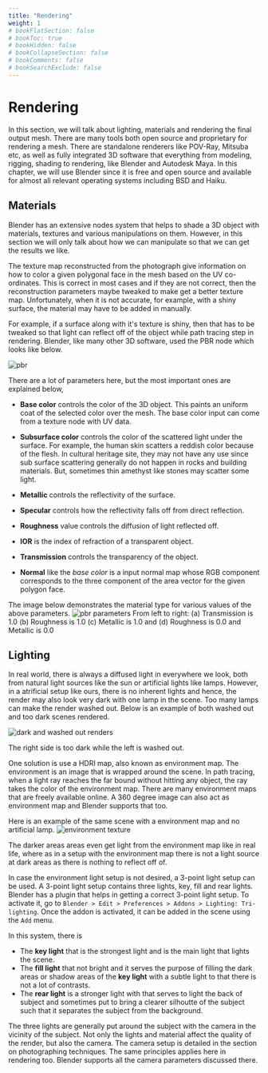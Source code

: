 ```yaml
---
title: "Rendering"
weight: 1
# bookFlatSection: false
# bookToc: true
# bookHidden: false
# bookCollapseSection: false
# bookComments: false
# bookSearchExclude: false
---
```


# Rendering
In this section, we will talk about lighting, materials and rendering the final
output mesh. There are many tools both open source and proprietary for rendering
a mesh. There are standalone renderers like POV-Ray, Mitsuba etc, as well as
fully integrated 3D software that everything from modeling, rigging, shading to
rendering, like Blender and Autodesk Maya. In this chapter, we will use Blender
since it is free and open source and available for almost all relevant operating
systems including BSD and Haiku.

## Materials
Blender has an extensive nodes system that helps to shade a 3D object with
materials, textures and various manipulations on them. However, in this section
we will only talk about how we can manipulate so that we can get the results we
like.

The texture map reconstructed from the photograph give information on how to
color a given polygonal face in the mesh based on the UV co-ordinates. This is
correct in most cases and if they are not correct, then the reconstruction
parameters maybe tweaked to make get a better texture map. Unfortunately, when
it is not accurate, for example, with a shiny surface, the material may have to
be added in manually.

For example, if a surface along with it's texture is shiny, then that has to
be tweaked so that light can reflect off of the object while path tracing
step in rendering.  Blender, like many other 3D software, used the PBR node
which looks like below.

![pbr](pbr.png)

There are a lot of parameters here, but the most important ones are explained
below,
- **Base color** controls the color of the 3D object. This paints an uniform
coat of the selected color over the mesh. The base color input can come from a
texture node with UV data.

- **Subsurface color** controls the color of the scattered light under the
surface. For example, the human skin scatters a reddish color because of the
flesh. In cultural heritage site, they may not have any use since sub surface
scattering generally do not happen in rocks and building materials. But,
sometimes thin amethyst like stones may scatter some light.

- **Metallic** controls the reflectivity of the surface.
- **Specular** controls how the reflectivity falls off from direct reflection.
- **Roughness** value controls the diffusion of light reflected off.
- **IOR** is the index of refraction of a transparent object.
- **Transmission** controls the transparency of the object.
- **Normal** like the _base color_ is a input normal map whose RGB component
corresponds to the three component of the area vector for the given polygon
face.

The image below demonstrates the material type for various values of the above
parameters.
![pbr parameters](pbrparam.png)
From left to right: (a) Transmission is 1.0 (b) Roughness is 1.0 (c) Metallic is
1.0 and (d) Roughness is 0.0 and Metallic is 0.0

## Lighting
In real world, there is always a diffused light in everywhere we look, both from
natural light sources like the sun or artificial lights like lamps. However,
in a atrificial setup like ours, there is no inherent lights and hence, the
render may also look very dark with one lamp in the scene. Too many lamps can
make the render washed out. Below is an example of both washed out and too dark
scenes rendered.

![dark and washed out renders](darkwashed.png)

The right side is too dark while the left is washed out.

One solution is use a  HDRI map, also known as environment map. The environment
is an image that is wrapped around the scene. In path tracing, when a light ray
reaches the far bound without hitting any object, the ray takes the color of the
environment map. There are many environment maps that are freely available
online. A 360 degree image can also act as environment map and Blender supports
that too.

Here is an example of the same scene with a environment map and no artificial
lamp.
![environment texture](env.png)

The darker areas areas even get light from the environment map like in real
life, where as in a setup with the environment map there is not a light source
at dark areas as there is nothing to reflect off of.

In case the environment light setup is not desired, a 3-point light setup can
be used. A 3-point light setup contains three lights, key, fill and rear lights.
Blender has a plugin that helps in getting a correct 3-point light setup. To
activate it, go to `Blender > Edit > Preferences > Addons > Lighting:
Tri-lighting`. Once the addon is activated, it can be added in the scene using
the `Add` menu.

In this system, there is
- The **key light** that is the strongest light and is the main light that
lights the scene.
- The **fill light** that not bright and it serves the purpose of filling the
dark areas or shadow areas of the **key light** with a subtle light to that
there is not a lot of contrasts.
- The **rear light** is a stronger light with that serves to light the back of
subject and sometimes put to bring a clearer silhoutte of the subject such that
it separates the subject from the background.

The three lights are generally put around the subject with the camera in the
vicinity of the subject. Not only the lights and material affect the quality of
the render, but also the camera. The camera setup is detailed in the section
on photographing techniques. The same principles applies here in rendering too.
Blender supports all the camera parameters discussed there.

